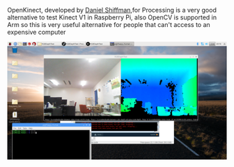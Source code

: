 OpenKinect, developed by [Daniel Shiffman](https://github.com/shiffman/OpenKinect-for-Processing),for Processing is a very good alternative to test Kinect V1 in Raspberry Pi, also OpenCV is supported in Arm so this is very useful alternative for people that can't access to an expensive computer

<img src="Assets/kinect_rasp.png" width="600">